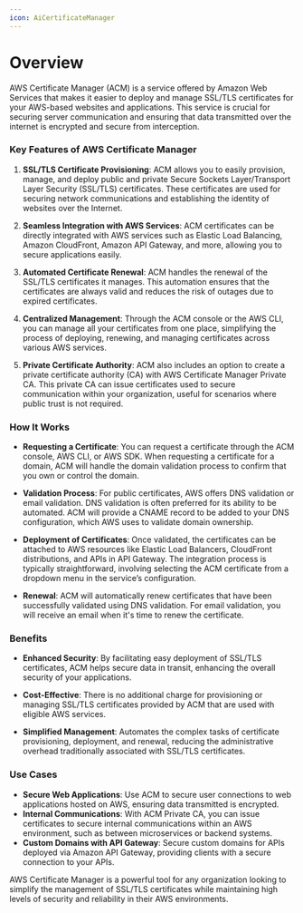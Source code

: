 ```yaml
---
icon: AiCertificateManager
---
```

# Overview

AWS Certificate Manager (ACM) is a service offered by Amazon Web Services that makes it easier to deploy and manage SSL/TLS certificates for your AWS-based websites and applications. This service is crucial for securing server communication and ensuring that data transmitted over the internet is encrypted and secure from interception.

### Key Features of AWS Certificate Manager

1. **SSL/TLS Certificate Provisioning**: ACM allows you to easily provision, manage, and deploy public and private Secure Sockets Layer/Transport Layer Security (SSL/TLS) certificates. These certificates are used for securing network communications and establishing the identity of websites over the Internet.
    
2. **Seamless Integration with AWS Services**: ACM certificates can be directly integrated with AWS services such as Elastic Load Balancing, Amazon CloudFront, Amazon API Gateway, and more, allowing you to secure applications easily.
    
3. **Automated Certificate Renewal**: ACM handles the renewal of the SSL/TLS certificates it manages. This automation ensures that the certificates are always valid and reduces the risk of outages due to expired certificates.
    
4. **Centralized Management**: Through the ACM console or the AWS CLI, you can manage all your certificates from one place, simplifying the process of deploying, renewing, and managing certificates across various AWS services.
    
5. **Private Certificate Authority**: ACM also includes an option to create a private certificate authority (CA) with AWS Certificate Manager Private CA. This private CA can issue certificates used to secure communication within your organization, useful for scenarios where public trust is not required.
    

### How It Works

- **Requesting a Certificate**: You can request a certificate through the ACM console, AWS CLI, or AWS SDK. When requesting a certificate for a domain, ACM will handle the domain validation process to confirm that you own or control the domain.
    
- **Validation Process**: For public certificates, AWS offers DNS validation or email validation. DNS validation is often preferred for its ability to be automated. ACM will provide a CNAME record to be added to your DNS configuration, which AWS uses to validate domain ownership.
    
- **Deployment of Certificates**: Once validated, the certificates can be attached to AWS resources like Elastic Load Balancers, CloudFront distributions, and APIs in API Gateway. The integration process is typically straightforward, involving selecting the ACM certificate from a dropdown menu in the service’s configuration.
    
- **Renewal**: ACM will automatically renew certificates that have been successfully validated using DNS validation. For email validation, you will receive an email when it's time to renew the certificate.
    

### Benefits

- **Enhanced Security**: By facilitating easy deployment of SSL/TLS certificates, ACM helps secure data in transit, enhancing the overall security of your applications.
    
- **Cost-Effective**: There is no additional charge for provisioning or managing SSL/TLS certificates provided by ACM that are used with eligible AWS services.
    
- **Simplified Management**: Automates the complex tasks of certificate provisioning, deployment, and renewal, reducing the administrative overhead traditionally associated with SSL/TLS certificates.
    

### Use Cases

- **Secure Web Applications**: Use ACM to secure user connections to web applications hosted on AWS, ensuring data transmitted is encrypted.
- **Internal Communications**: With ACM Private CA, you can issue certificates to secure internal communications within an AWS environment, such as between microservices or backend systems.
- **Custom Domains with API Gateway**: Secure custom domains for APIs deployed via Amazon API Gateway, providing clients with a secure connection to your APIs.

AWS Certificate Manager is a powerful tool for any organization looking to simplify the management of SSL/TLS certificates while maintaining high levels of security and reliability in their AWS environments.